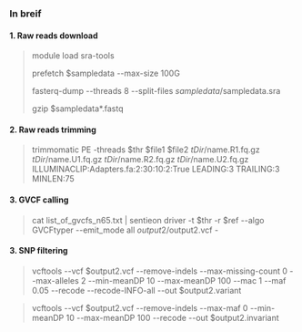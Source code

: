 ### In breif
#### 1. Raw reads download 
   > module load  sra-tools
   >  
   > prefetch $sampledata --max-size 100G
   > 
   > fasterq-dump --threads 8 --split-files $sampledata/$sampledata.sra
   > 
   > gzip $sampledata*.fastq

#### 2. Raw reads trimming
   > trimmomatic PE -threads $thr $file1 $file2 $tDir/$name.R1.fq.gz $tDir/$name.U1.fq.gz $tDir/$name.R2.fq.gz $tDir/$name.U2.fq.gz ILLUMINACLIP:Adapters.fa:2:30:10:2:True LEADING:3 TRAILING:3 MINLEN:75

#### 3. GVCF calling
   > cat list_of_gvcfs_n65.txt | sentieon driver -t $thr -r $ref --algo GVCFtyper --emit_mode all $output2/$output2.vcf -
   
#### 3. SNP filtering
   > vcftools --vcf $output2.vcf --remove-indels --max-missing-count 0 --max-alleles 2 --min-meanDP 10 --max-meanDP 100 --mac 1 --maf 0.05 --recode --recode-INFO-all --out $output2.variant

   > vcftools --vcf $output2.vcf --remove-indels --max-maf 0 --min-meanDP 10 --max-meanDP 100 --recode --out $output2.invariant
